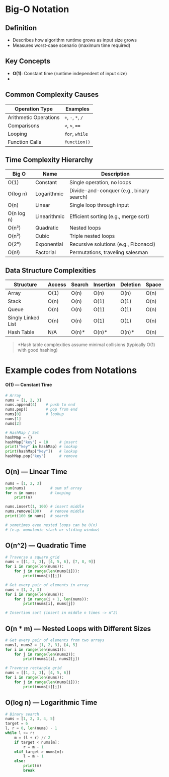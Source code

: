 # Big-O Notation

## Definition
- Describes how algorithm runtime grows as input size grows
- Measures worst-case scenario (maximum time required)

## Key Concepts
- **O(1)**: Constant time (runtime independent of input size)  
- 
## Common Complexity Causes
| Operation Type       | Examples                     |
|----------------------|------------------------------|
| Arithmetic Operations | `+`, `-`, `*`, `/`          |
| Comparisons          | `<`, `>`, `==`              |
| Looping              | `for`, `while`              |
| Function Calls       | `function()`                 |

## Time Complexity Hierarchy
| Big O       | Name          | Description                                  |
|-------------|---------------|----------------------------------------------|
| O(1)       | Constant      | Single operation, no loops                  |
| O(log n)   | Logarithmic   | Divide-and-conquer (e.g., binary search)    |
| O(n)       | Linear        | Single loop through input                   |
| O(n log n) | Linearithmic  | Efficient sorting (e.g., merge sort)        |
| O(n²)      | Quadratic     | Nested loops                                |
| O(n³)      | Cubic         | Triple nested loops                         |
| O(2ⁿ)      | Exponential   | Recursive solutions (e.g., Fibonacci)       |
| O(n!)      | Factorial     | Permutations, traveling salesman            |

## Data Structure Complexities
| Structure          | Access | Search | Insertion | Deletion | Space  |
|--------------------|--------|--------|-----------|----------|--------|
| Array             | O(1)   | O(n)   | O(n)      | O(n)     | O(n)   |
| Stack             | O(n)   | O(n)   | O(1)      | O(1)     | O(n)   |
| Queue             | O(n)   | O(n)   | O(1)      | O(1)     | O(n)   |
| Singly Linked List| O(n)   | O(n)   | O(1)      | O(1)     | O(n)   |
| Hash Table        | N/A    | O(n)*  | O(n)*     | O(n)*    | O(n)   |

> *Hash table complexities assume minimal collisions (typically O(1) with good hashing)


# Example codes from Notations

####  O(1) — Constant Time

```python
# Array
nums = [1, 2, 3]
nums.append(4)    # push to end
nums.pop()        # pop from end
nums[0]           # lookup
nums[1]
nums[2]

# HashMap / Set
hashMap = {}
hashMap["key"] = 10     # insert
print("key" in hashMap) # lookup
print(hashMap["key"])   # lookup
hashMap.pop("key")      # remove

```


## O(n) — Linear Time

```python
nums = [1, 2, 3]
sum(nums)           # sum of array
for n in nums:      # looping
    print(n)

nums.insert(1, 100) # insert middle
nums.remove(100)    # remove middle
print(100 in nums)  # search

# sometimes even nested loops can be O(n)
# (e.g. monotonic stack or sliding window)

```

## O(n^2) — Quadratic Time

```python
# Traverse a square grid
nums = [[1, 2, 3], [4, 5, 6], [7, 8, 9]]
for i in range(len(nums)):
    for j in range(len(nums[i])): 
        print(nums[i][j])

# Get every pair of elements in array
nums = [1, 2, 3]
for i in range(len(nums)):
    for j in range(i + 1, len(nums)):
        print(nums[i], nums[j])

# Insertion sort (insert in middle n times -> n^2)
```


## O(n * m) — Nested Loops with Different Sizes

```python
# Get every pair of elements from two arrays
nums1, nums2 = [1, 2, 3], [4, 5]
for i in range(len(nums1)):
    for j in range(len(nums2)):
        print(nums1[i], nums2[j])

# Traverse rectangle grid
nums = [[1, 2, 3], [4, 5, 6]]
for i in range(len(nums)):
    for j in range(len(nums[i])):
        print(nums[i][j])

```


## O(log n) — Logarithmic Time

```python
# Binary search
nums = [1, 2, 3, 4, 5]
target = 6
l, r = 0, len(nums) - 1
while l <= r:
    m = (l + r) // 2
    if target < nums[m]:
        r = m - 1
    elif target > nums[m]:
        l = m + 1
    else:
        print(m)
        break
```

